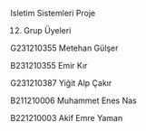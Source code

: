 Isletim Sistemleri Proje

12. Grup Üyeleri 

G231210355 Metehan Gülşer

B231210355 Emir Kır

G231210387 Yiğit Alp Çakır

B211210006 Muhammet Enes Nas

B221210003 Akif Emre Yaman
